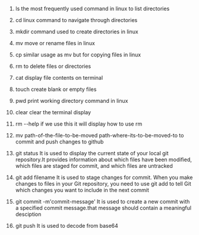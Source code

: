 1. ls
   the most frequently used command in linux to list directories

2. cd
   linux command to navigate through directories

3. mkdir
   command used to create directories in linux

4. mv
   move or rename files in linux

5. cp
   similar usage as mv but for copying files in linux

6. rm
   to delete files or directories

7. cat
   display file contents on terminal

8. touch
   create blank or empty files

9. pwd
    print working directory command in linux

10. clear
    clear the terminal display

11. rm --help
    if we use this it will display how to use rm

12. mv path-of-the-file-to-be-moved path-where-its-to-be-moved-to
    to commit and push changes to github

13. git status
    It is used to display the current state of your local git repository.It provides information about which files have been modified, which files are         staged for commit, and which files are untracked

14. git add filename
    It is used to stage changes for commit. When you make changes to files in your Git repository, you need to use git add to tell Git which changes you       want to include in the next commit

15. git commit -m'commit-message'
    It is used to create a new commit with a specified commit message.that message should contain a meaningful desciption

16. git push
    It is used to decode from base64
